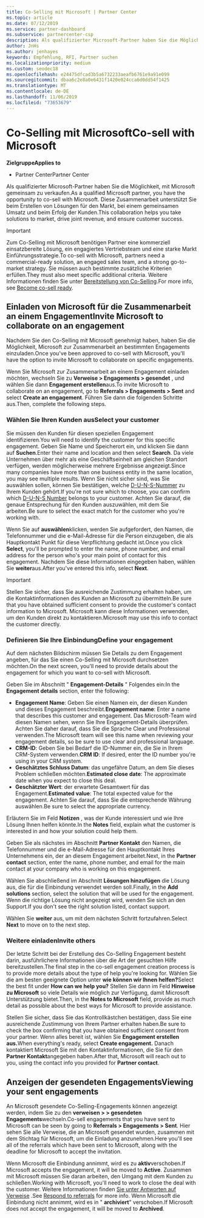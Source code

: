 ```yaml
---
title: Co-Selling mit Microsoft | Partner Center
ms.topic: article
ms.date: 07/12/2019
ms.service: partner-dashboard
ms.subservice: partnercenter-csp
description: Als qualifizierter Microsoft-Partner haben Sie die Möglichkeit, mit Microsoft gemeinsam zu verkaufen. Diese Zusammenarbeit unterstützt Sie beim Erstellen von Lösungen für den Markt, bei einem gemeinsamen Umsatz und beim Erfolg der Kunden.
author: JnHs
ms.author: jenhayes
keywords: Empfehlung, RFI, Partner suchen
ms.localizationpriority: medium
ms.custom: seodec18
ms.openlocfilehash: e24475dfcad3b5a6732233aeafb6761e9a91e099
ms.sourcegitcommit: dbaa6c2e8a0e6431f1420e024cca6d0dd54f1425
ms.translationtype: MT
ms.contentlocale: de-DE
ms.lasthandoff: 11/06/2019
ms.locfileid: "73653679"
---
```

# <a name="co-sell-with-microsoft"></a><span data-ttu-id="65911-105">Co-Selling mit Microsoft</span><span class="sxs-lookup"><span data-stu-id="65911-105">Co-sell with Microsoft</span></span>

<span data-ttu-id="65911-106">**Zielgruppe**</span><span class="sxs-lookup"><span data-stu-id="65911-106">**Applies to**</span></span>

-  <span data-ttu-id="65911-107">Partner Center</span><span class="sxs-lookup"><span data-stu-id="65911-107">Partner Center</span></span>

<span data-ttu-id="65911-108">Als qualifizierter Microsoft-Partner haben Sie die Möglichkeit, mit Microsoft gemeinsam zu verkaufen.</span><span class="sxs-lookup"><span data-stu-id="65911-108">As a qualified Microsoft partner, you have the opportunity to co-sell with Microsoft.</span></span> <span data-ttu-id="65911-109">Diese Zusammenarbeit unterstützt Sie beim Erstellen von Lösungen für den Markt, bei einem gemeinsamen Umsatz und beim Erfolg der Kunden.</span><span class="sxs-lookup"><span data-stu-id="65911-109">This collaboration helps you take solutions to market, drive joint revenue, and ensure customer success.</span></span>

> [!IMPORTANT]
> <span data-ttu-id="65911-110">Zum Co-Selling mit Microsoft benötigen Partner eine kommerziell einsatzbereite Lösung, ein engagiertes Vertriebsteam und eine starke Markt Einführungsstrategie.</span><span class="sxs-lookup"><span data-stu-id="65911-110">To co-sell with Microsoft, partners need a commercial-ready solution, an engaged sales team, and a strong go-to-market strategy.</span></span> <span data-ttu-id="65911-111">Sie müssen auch bestimmte zusätzliche Kriterien erfüllen.</span><span class="sxs-lookup"><span data-stu-id="65911-111">They must also meet specific additional criteria.</span></span> <span data-ttu-id="65911-112">Weitere Informationen finden Sie unter [Bereitstellung von Co-Selling](https://partner.microsoft.com/reach-customers/selling-with-microsoft#become-ready).</span><span class="sxs-lookup"><span data-stu-id="65911-112">For more info, see [Become co-sell ready](https://partner.microsoft.com/reach-customers/selling-with-microsoft#become-ready).</span></span>

## <a name="invite-microsoft-to-collaborate-on-an-engagement"></a><span data-ttu-id="65911-113">Einladen von Microsoft für die Zusammenarbeit an einem Engagement</span><span class="sxs-lookup"><span data-stu-id="65911-113">Invite Microsoft to collaborate on an engagement</span></span>

<span data-ttu-id="65911-114">Nachdem Sie den Co-Selling mit Microsoft genehmigt haben, haben Sie die Möglichkeit, Microsoft zur Zusammenarbeit an bestimmten Engagements einzuladen.</span><span class="sxs-lookup"><span data-stu-id="65911-114">Once you've been approved to co-sell with Microsoft, you'll have the option to invite Microsoft to collaborate on specific engagements.</span></span>

<span data-ttu-id="65911-115">Wenn Sie Microsoft zur Zusammenarbeit an einem Engagement einladen möchten, wechseln Sie zu **Verweise > Engagements > gesendet** , und wählen Sie dann **Engagement erstellen**aus.</span><span class="sxs-lookup"><span data-stu-id="65911-115">To invite Microsoft to collaborate on an engagement, go to **Referrals > Engagements > Sent** and select **Create an engagement**.</span></span> <span data-ttu-id="65911-116">Führen Sie dann die folgenden Schritte aus.</span><span class="sxs-lookup"><span data-stu-id="65911-116">Then, complete the following steps.</span></span>

### <a name="select-your-customer"></a><span data-ttu-id="65911-117">Wählen Sie Ihren Kunden aus</span><span class="sxs-lookup"><span data-stu-id="65911-117">Select your customer</span></span>

<span data-ttu-id="65911-118">Sie müssen den Kunden für diesen speziellen Engagement identifizieren.</span><span class="sxs-lookup"><span data-stu-id="65911-118">You will need to identify the customer for this specific engagement.</span></span> <span data-ttu-id="65911-119">Geben Sie Name und Speicherort ein, und klicken Sie dann auf **Suchen**.</span><span class="sxs-lookup"><span data-stu-id="65911-119">Enter their name and location and then select **Search**.</span></span> <span data-ttu-id="65911-120">Da viele Unternehmen über mehr als eine Geschäftseinheit am gleichen Standort verfügen, werden möglicherweise mehrere Ergebnisse angezeigt.</span><span class="sxs-lookup"><span data-stu-id="65911-120">Since many companies have more than one business entity in the same location, you may see multiple results.</span></span> <span data-ttu-id="65911-121">Wenn Sie nicht sicher sind, was Sie auswählen sollen, können Sie bestätigen, welche [D-U-N-S-Nummer](https://www.dnb.com/duns-number.html) zu Ihrem Kunden gehört.</span><span class="sxs-lookup"><span data-stu-id="65911-121">If you're not sure which to choose, you can confirm which [D-U-N-S Number](https://www.dnb.com/duns-number.html) belongs to your customer.</span></span> <span data-ttu-id="65911-122">Achten Sie darauf, die genaue Entsprechung für den Kunden auszuwählen, mit dem Sie arbeiten.</span><span class="sxs-lookup"><span data-stu-id="65911-122">Be sure to select the exact match for the customer who you're working with.</span></span> 

<span data-ttu-id="65911-123">Wenn Sie auf **auswählen**klicken, werden Sie aufgefordert, den Namen, die Telefonnummer und die e-Mail-Adresse für die Person einzugeben, die als Hauptkontakt Punkt für diese Verpflichtung gedacht ist.</span><span class="sxs-lookup"><span data-stu-id="65911-123">Once you click **Select**, you'll be prompted to enter the name, phone number, and email address for the person who's your main point of contact for this engagement.</span></span> <span data-ttu-id="65911-124">Nachdem Sie diese Informationen eingegeben haben, wählen Sie **weiter**aus.</span><span class="sxs-lookup"><span data-stu-id="65911-124">After you've entered this info, select **Next**.</span></span>

> [!IMPORTANT]
> <span data-ttu-id="65911-125">Stellen Sie sicher, dass Sie ausreichende Zustimmung erhalten haben, um die Kontaktinformationen des Kunden an Microsoft zu übermitteln.</span><span class="sxs-lookup"><span data-stu-id="65911-125">Be sure that you have obtained sufficient consent to provide the customer's contact information to Microsoft.</span></span> <span data-ttu-id="65911-126">Microsoft kann diese Informationen verwenden, um den Kunden direkt zu kontaktieren.</span><span class="sxs-lookup"><span data-stu-id="65911-126">Microsoft may use this info to contact the customer directly.</span></span>

### <a name="define-your-engagement"></a><span data-ttu-id="65911-127">Definieren Sie Ihre Einbindung</span><span class="sxs-lookup"><span data-stu-id="65911-127">Define your engagement</span></span>

<span data-ttu-id="65911-128">Auf dem nächsten Bildschirm müssen Sie Details zu dem Engagement angeben, für das Sie einen Co-Selling mit Microsoft durchsetzen möchten.</span><span class="sxs-lookup"><span data-stu-id="65911-128">On the next screen, you'll need to provide details about the engagement for which you want to co-sell with Microsoft.</span></span>

<span data-ttu-id="65911-129">Geben Sie im Abschnitt " **Engagement-Details** " Folgendes ein:</span><span class="sxs-lookup"><span data-stu-id="65911-129">In the **Engagement details** section, enter the following:</span></span>
- <span data-ttu-id="65911-130">**Engagement Name**: Geben Sie einen Namen ein, der diesen Kunden und dieses Engagement beschreibt.</span><span class="sxs-lookup"><span data-stu-id="65911-130">**Engagement name**: Enter a name that describes this customer and engagement.</span></span> <span data-ttu-id="65911-131">Das Microsoft-Team wird diesen Namen sehen, wenn Sie Ihre Engagement-Details überprüfen. Achten Sie daher darauf, dass Sie die Sprache Clear und Professional verwenden.</span><span class="sxs-lookup"><span data-stu-id="65911-131">The Microsoft team will see this name when reviewing your engagement details, so be sure to use clear and professional language.</span></span>
- <span data-ttu-id="65911-132">**CRM-ID**: Geben Sie bei Bedarf die ID-Nummer ein, die Sie in Ihrem CRM-System verwenden.</span><span class="sxs-lookup"><span data-stu-id="65911-132">**CRM ID**: If desired, enter the ID number you're using in your CRM system.</span></span>
- <span data-ttu-id="65911-133">**Geschätztes Schluss Datum**: das ungefähre Datum, an dem Sie dieses Problem schließen möchten.</span><span class="sxs-lookup"><span data-stu-id="65911-133">**Estimated close date**: The approximate date when you expect to close this deal.</span></span>
- <span data-ttu-id="65911-134">**Geschätzter Wert**: der erwartete Gesamtwert für das Engagement.</span><span class="sxs-lookup"><span data-stu-id="65911-134">**Estimated value**: The total expected value for the engagement.</span></span> <span data-ttu-id="65911-135">Achten Sie darauf, dass Sie die entsprechende Währung auswählen.</span><span class="sxs-lookup"><span data-stu-id="65911-135">Be sure to select the appropriate currency.</span></span>

<span data-ttu-id="65911-136">Erläutern Sie im Feld **Notizen** , was der Kunde interessiert und wie Ihre Lösung Ihnen helfen könnte.</span><span class="sxs-lookup"><span data-stu-id="65911-136">In the **Notes** field, explain what the customer is interested in and how your solution could help them.</span></span>

 <span data-ttu-id="65911-137">Geben Sie als nächstes im Abschnitt **Partner Kontakt** den Namen, die Telefonnummer und die e-Mail-Adresse für den Hauptkontakt Ihres Unternehmens ein, der an diesem Engagement arbeitet.</span><span class="sxs-lookup"><span data-stu-id="65911-137">Next, in the **Partner contact** section, enter the name, phone number, and email for the main contact at your company who is working on this engagement.</span></span>

<span data-ttu-id="65911-138">Wählen Sie abschließend im Abschnitt **Lösungen hinzufügen** die Lösung aus, die für die Einbindung verwendet werden soll.</span><span class="sxs-lookup"><span data-stu-id="65911-138">Finally, in the **Add solutions** section, select the solution that will be used for the engagement.</span></span> <span data-ttu-id="65911-139">Wenn die richtige Lösung nicht angezeigt wird, wenden Sie sich an den Support.</span><span class="sxs-lookup"><span data-stu-id="65911-139">If you don't see the right solution listed, contact support.</span></span>

<span data-ttu-id="65911-140">Wählen Sie **weiter** aus, um mit dem nächsten Schritt fortzufahren.</span><span class="sxs-lookup"><span data-stu-id="65911-140">Select **Next** to move on to the next step.</span></span>

### <a name="invite-others"></a><span data-ttu-id="65911-141">Weitere einladen</span><span class="sxs-lookup"><span data-stu-id="65911-141">Invite others</span></span>

<span data-ttu-id="65911-142">Der letzte Schritt bei der Erstellung des Co-Selling Engagement besteht darin, ausführlichere Informationen über die Art der gesuchten Hilfe bereitzustellen.</span><span class="sxs-lookup"><span data-stu-id="65911-142">The final step in the co-sell engagement creation process is to provide more details about the type of help you're looking for.</span></span> <span data-ttu-id="65911-143">Wählen Sie die am besten geeignete Option unter **wie können wir Ihnen helfen?**</span><span class="sxs-lookup"><span data-stu-id="65911-143">Select the best fit under **How can we help you?**</span></span> <span data-ttu-id="65911-144">Stellen Sie dann im Feld **Hinweise zu Microsoft** so viele Details wie möglich zur Verfügung, damit Microsoft Unterstützung bietet.</span><span class="sxs-lookup"><span data-stu-id="65911-144">Then, in the **Notes to Microsoft** field, provide as much detail as possible about the best ways for Microsoft to provide assistance.</span></span>

<span data-ttu-id="65911-145">Stellen Sie sicher, dass Sie das Kontrollkästchen bestätigen, dass Sie eine ausreichende Zustimmung von Ihrem Partner erhalten haben.</span><span class="sxs-lookup"><span data-stu-id="65911-145">Be sure to check the box confirming that you have obtained sufficient consent from your partner.</span></span> <span data-ttu-id="65911-146">Wenn alles bereit ist, wählen Sie **Engagement erstellen aus.**</span><span class="sxs-lookup"><span data-stu-id="65911-146">When everything's ready, select **Create engagement.**</span></span> <span data-ttu-id="65911-147">Danach kontaktiert Microsoft Sie mit den Kontaktinformationen, die Sie für den **Partner Kontakt**angegeben haben.</span><span class="sxs-lookup"><span data-stu-id="65911-147">After that, Microsoft will reach out to you, using the contact info you provided for **Partner contact**.</span></span>

## <a name="viewing-your-sent-engagements"></a><span data-ttu-id="65911-148">Anzeigen der gesendeten Engagements</span><span class="sxs-lookup"><span data-stu-id="65911-148">Viewing your sent engagements</span></span>

<span data-ttu-id="65911-149">An Microsoft gesendete Co-Selling-Engagements können angezeigt werden, indem Sie zu den **verweisen > > gesendeten Engagements**wechseln.</span><span class="sxs-lookup"><span data-stu-id="65911-149">Co-sell engagements that you have sent to Microsoft can be seen by going to **Referrals > Engagements > Sent**.</span></span> <span data-ttu-id="65911-150">Hier sehen Sie alle Verweise, die an Microsoft gesendet wurden, zusammen mit dem Stichtag für Microsoft, um die Einladung anzunehmen.</span><span class="sxs-lookup"><span data-stu-id="65911-150">Here you'll see all of the referrals which have been sent to Microsoft, along with the deadline for Microsoft to accept the invitation.</span></span>

<span data-ttu-id="65911-151">Wenn Microsoft die Einbindung annimmt, wird es zu **aktiv**verschoben.</span><span class="sxs-lookup"><span data-stu-id="65911-151">If Microsoft accepts the engagement, it will be moved to **Active**.</span></span> <span data-ttu-id="65911-152">Zusammen mit Microsoft müssen Sie daran arbeiten, den Umgang mit dem Kunden zu schließen.</span><span class="sxs-lookup"><span data-stu-id="65911-152">Working with Microsoft, you'll need to work to close the deal with the customer.</span></span> <span data-ttu-id="65911-153">Weitere Informationen finden [Sie unter Antworten auf Verweise](responding-to-referrals.md) .</span><span class="sxs-lookup"><span data-stu-id="65911-153">See [Respond to referrals](responding-to-referrals.md) for more info.</span></span> <span data-ttu-id="65911-154">Wenn Microsoft die Einbindung nicht annimmt, wird es in " **archiviert**" verschoben.</span><span class="sxs-lookup"><span data-stu-id="65911-154">If Microsoft does not accept the engagement, it will be moved to **Archived**.</span></span>
